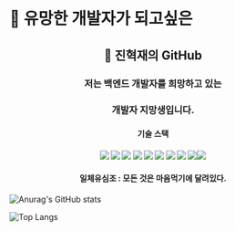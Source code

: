 # 👋 유망한 개발자가 되고싶은
## <div align="center">🌱 진혁재의 GitHub</div>
###  <div align="center">저는 백엔드 개발자를 희망하고 있는 </div>
###  <div align="center">개발자 지망생입니다. </div>
#### <div align="center">기술 스택</div>
#### <div align="center"><img src="https://img.shields.io/badge/Java-007396?style=for-the-badge&logo=OpenJDK&logoColor=white"/> <img src="https://img.shields.io/badge/mysql-4479A1?style=for-the-badge&logo=OpenJDK&logoColor=white"/> <img src="https://img.shields.io/badge/mariaDB-003545?style=for-the-badge&logo=OpenJDK&logoColor=white"/> <img src="https://img.shields.io/badge/IntelliJ IDEA-000000?style=for-the-badge&logo=OpenJDK&logoColor=white"/> <img src="https://img.shields.io/badge/Spring-6DB33F?style=for-the-badge&logo=OpenJDK&logoColor=white"/> <img src="https://img.shields.io/badge/Spring Boot-6DB33F?style=for-the-badge&logo=OpenJDK&logoColor=white"/> <img src="https://img.shields.io/badge/html5-E34F26?style=for-the-badge&logo=OpenJDK&logoColor=white"/> <img src="https://img.shields.io/badge/css3-1572B6?style=for-the-badge&logo=OpenJDK&logoColor=white"/> <img src="https://img.shields.io/badge/gitHub-181717?style=for-the-badge&logo=OpenJDK&logoColor=white"/><img src="https://img.shields.io/badge/mybatis-1572B6?style=for-the-badge&logo=OpenJDK&logoColor=white"/></div>

#### <div align="center">일체유심조 : 모든 것은 마음먹기에 달려있다.</div>
![Anurag's GitHub stats](https://github-readme-stats.vercel.app/api?username=Hxjjae&show_icons=true&theme=merko)

![Top Langs](https://github-readme-stats.vercel.app/api/top-langs/?username=Hxjjae&layout=compact&theme=merko)
